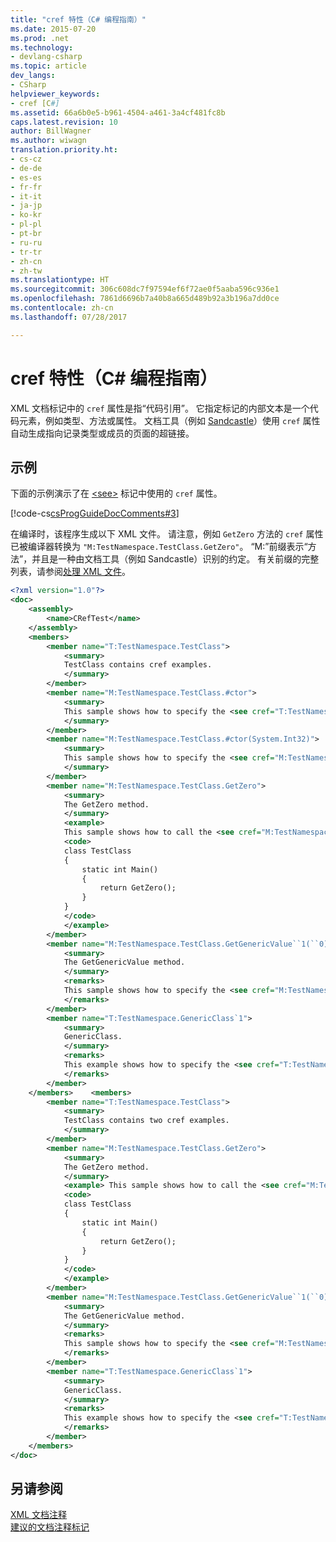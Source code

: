 ```yaml
---
title: "cref 特性（C# 编程指南）"
ms.date: 2015-07-20
ms.prod: .net
ms.technology:
- devlang-csharp
ms.topic: article
dev_langs:
- CSharp
helpviewer_keywords:
- cref [C#]
ms.assetid: 66a6b0e5-b961-4504-a461-3a4cf481fc8b
caps.latest.revision: 10
author: BillWagner
ms.author: wiwagn
translation.priority.ht:
- cs-cz
- de-de
- es-es
- fr-fr
- it-it
- ja-jp
- ko-kr
- pl-pl
- pt-br
- ru-ru
- tr-tr
- zh-cn
- zh-tw
ms.translationtype: HT
ms.sourcegitcommit: 306c608dc7f97594ef6f72ae0f5aaba596c936e1
ms.openlocfilehash: 7861d6696b7a40b8a665d489b92a3b196a7dd0ce
ms.contentlocale: zh-cn
ms.lasthandoff: 07/28/2017

---
```

# <a name="cref-attribute-c-programming-guide"></a>cref 特性（C# 编程指南）
XML 文档标记中的 `cref` 属性是指“代码引用”。 它指定标记的内部文本是一个代码元素，例如类型、方法或属性。 文档工具（例如 [Sandcastle](https://github.com/EWSoftware/SHFB)）使用 `cref` 属性自动生成指向记录类型或成员的页面的超链接。  
  
## <a name="example"></a>示例  
 下面的示例演示了在 [\<see>](../../../csharp/programming-guide/xmldoc/see.md) 标记中使用的 `cref` 属性。  
  
 [!code-cs[csProgGuideDocComments#3](../../../csharp/programming-guide/xmldoc/codesnippet/CSharp/cref-attribute_1.cs)]  
  
 在编译时，该程序生成以下 XML 文件。 请注意，例如 `GetZero` 方法的 `cref` 属性已被编译器转换为 `"M:TestNamespace.TestClass.GetZero"`。 “M:”前缀表示“方法”，并且是一种由文档工具（例如 Sandcastle）识别的约定。 有关前缀的完整列表，请参阅[处理 XML 文件](../../../csharp/programming-guide/xmldoc/processing-the-xml-file.md)。  
  
```xml  
<?xml version="1.0"?>  
<doc>  
    <assembly>  
        <name>CRefTest</name>  
    </assembly>  
    <members>  
        <member name="T:TestNamespace.TestClass">  
            <summary>  
            TestClass contains cref examples.  
            </summary>  
        </member>  
        <member name="M:TestNamespace.TestClass.#ctor">  
            <summary>  
            This sample shows how to specify the <see cref="T:TestNamespace.TestClass"/> constructor as a cref attribute.   
            </summary>  
        </member>  
        <member name="M:TestNamespace.TestClass.#ctor(System.Int32)">  
            <summary>  
            This sample shows how to specify the <see cref="M:TestNamespace.TestClass.#ctor(System.Int32)"/> constructor as a cref attribute.   
            </summary>  
        </member>  
        <member name="M:TestNamespace.TestClass.GetZero">  
            <summary>  
            The GetZero method.  
            </summary>  
            <example>   
            This sample shows how to call the <see cref="M:TestNamespace.TestClass.GetZero"/> method.  
            <code>  
            class TestClass   
            {  
                static int Main()   
                {  
                    return GetZero();  
                }  
            }  
            </code>  
            </example>  
        </member>  
        <member name="M:TestNamespace.TestClass.GetGenericValue``1(``0)">  
            <summary>  
            The GetGenericValue method.  
            </summary>  
            <remarks>   
            This sample shows how to specify the <see cref="M:TestNamespace.TestClass.GetGenericValue``1(``0)"/> method as a cref attribute.  
            </remarks>  
        </member>  
        <member name="T:TestNamespace.GenericClass`1">  
            <summary>  
            GenericClass.  
            </summary>  
            <remarks>   
            This example shows how to specify the <see cref="T:TestNamespace.GenericClass`1"/> type as a cref attribute.  
            </remarks>  
        </member>  
    </members>    <members>  
        <member name="T:TestNamespace.TestClass">  
            <summary>  
            TestClass contains two cref examples.  
            </summary>  
        </member>  
        <member name="M:TestNamespace.TestClass.GetZero">  
            <summary>  
            The GetZero method.  
            </summary>  
            <example> This sample shows how to call the <see cref="M:TestNamespace.TestClass.GetZero"/> method.  
            <code>  
            class TestClass   
            {  
                static int Main()   
                {  
                    return GetZero();  
                }  
            }  
            </code>  
            </example>  
        </member>  
        <member name="M:TestNamespace.TestClass.GetGenericValue``1(``0)">  
            <summary>  
            The GetGenericValue method.  
            </summary>  
            <remarks>   
            This sample shows how to specify the <see cref="M:TestNamespace.TestClass.GetGenericValue``1(``0)"/> method as a cref attribute.  
            </remarks>  
        </member>  
        <member name="T:TestNamespace.GenericClass`1">  
            <summary>  
            GenericClass.  
            </summary>  
            <remarks>   
            This example shows how to specify the <see cref="T:TestNamespace.GenericClass`1"/> type as a cref attribute.  
            </remarks>  
        </member>  
    </members>  
</doc>  
```  
  
## <a name="see-also"></a>另请参阅  
 [XML 文档注释](../../../csharp/programming-guide/xmldoc/xml-documentation-comments.md)   
 [建议的文档注释标记](../../../csharp/programming-guide/xmldoc/recommended-tags-for-documentation-comments.md)

